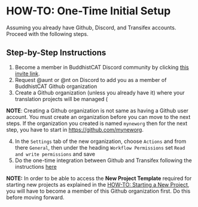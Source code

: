 # HOW-TO: One-Time Initial Setup

Assuming you already have Github, Discord, and Transifex accounts. Proceed with the following steps.

## Step-by-Step Instructions

1) Become a member in BuddhistCAT Discord community by clicking [this invite link](https://discord.gg/4auZVfCEkU).
2) Request @aunt or @nt on Discord to add you as a member of BuddhistCAT Github organization
3) Create a Github organization (unless you already have it) where your translation projects will be managed (

**NOTE**: Creating a Github organization is not same as having a Github user account. You must create an organization before you can move to the next steps. If the organization you created is named `myneworg` then for the next step, you have to start in https://github.com/myneworg.

4) In the `Settings` tab of the new organization, choose `Actions` and from there `General`, then under the heading `Workflow Permissions` set `Read and write permissions` and save
5) Do the one-time integration between Github and Transifex following the instructions [here](One-Time-Integration.md)

**NOTE:** In order to be able to access the **New Project Template** required for starting new projects as explained in the [HOW-TO: Starting a New Project](Starting-New-Project.md), you will have to become a member of this Github organization first. Do this before moving forward.